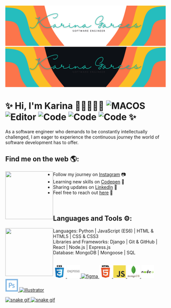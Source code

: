 


 ![header](https://github.com/imanirak/imanirak/blob/main/github.png#gh-light-mode-only)
  ![header logo](https://github.com/imanirak/imanirak/blob/main/darkmode.png#gh-dark-mode-only)



#  ✨ Hi, I'm Karina 👋🏼👩🏽‍💻 ![MACOS](https://img.shields.io/badge/OS-MAC-informational?style=flat&logo=<LOGO_NAME>&orange=white&color=25BDBE) ![Editor](https://img.shields.io/badge/Editor-VSCode-informational?style=flat&logo=<LOGO_NAME>&orange=white&color=FC754B) ![Code](https://img.shields.io/badge/Code-JavaScript-informational?style=flat&logo=<LOGO_NAME>&orange=white&color=FBBF25) ![Code](https://img.shields.io/badge/Code-Python-informational?style=flat&logo=<LOGO_NAME>&orange=white&color=important) ![Code](https://komarev.com/ghpvc/?username=imanirak&label=Profile%20views&color=FC754B&style=flat)       ✨ 
 
  
 As a software engineer who demands to be constantly intellectually challenged, I am eager to experience the continuous journey the world of software development has to offer.




## Find me on the web 🌎: 

<picture>
     <source media="(prefers-color-scheme: dark)" srcset="./g1-dark.png">
    <img align="left" width="150" height="150 src="./g1.png">
</picture>

   - Follow my journey on <a href="https://www.instagram.com/anirak.dev/">Instagram</a> 📷
   - Learning new skills on <a href="https://codepen.io/anirak"> Codepen</a> 📝
   - Sharing updates on <a href="https://www.linkedin.com/in/karinadgarces/">LinkedIn</a> 📇
   - Feel free to reach out <a href="mailto:karinadgarces@gmail.com">here</a>  📧

<br>

## Languages and Tools ⚙️:
<picture>
     <source media="(prefers-color-scheme: dark)" srcset="./tag-dark.png">
    <img align="left" width="150" height="150 src="./tag.png">
</picture>
Languages:  Python | JavaScript (ES6) | HTML & HTML5 | CSS & CSS3
<br>
Libraries and Frameworks:  Django | Git & GitHub | React | Node.js | Express.js 
<br>
Database: MongoDB | Mongoose |  SQL
<br>

<br> 

<p align="left">
  <a href="https://www.w3schools.com/css/" target="_blank" rel="noreferrer"> 
    <img src="https://raw.githubusercontent.com/devicons/devicon/master/icons/css3/css3-original-wordmark.svg" alt="css3" width="40" height="40"/> </a> <a href="https://expressjs.com" target="_blank" rel="noreferrer"> 
   <img src="https://raw.githubusercontent.com/devicons/devicon/master/icons/express/express-original-wordmark.svg" alt="express" width="40" height="40"/> </a> <a href="https://www.figma.com/" target="_blank" rel="noreferrer"> 
   <img src="https://www.vectorlogo.zone/logos/figma/figma-icon.svg" alt="figma" width="40" height="40"/> </a> <a href="https://www.w3.org/html/" target="_blank" rel="noreferrer">
    <img src="https://raw.githubusercontent.com/devicons/devicon/master/icons/html5/html5-original-wordmark.svg" alt="html5" width="40" height="40"/> </a> <a href="https://www.adobe.com/in/products/illustrator.html" target="_blank" rel="noreferrer"> 
    <img src="https://raw.githubusercontent.com/devicons/devicon/master/icons/javascript/javascript-original.svg" alt="javascript" width="40" height="40"/> </a> <a href="https://www.mongodb.com/" target="_blank" rel="noreferrer">
    <img src="https://raw.githubusercontent.com/devicons/devicon/master/icons/mongodb/mongodb-original-wordmark.svg" alt="mongodb" width="40" height="40"/> </a> <a href="https://nodejs.org" target="_blank" rel="noreferrer"> 
      <img src="https://raw.githubusercontent.com/devicons/devicon/master/icons/nodejs/nodejs-original-wordmark.svg" alt="nodejs" width="40" height="40"/> </a> <a href="https://www.photoshop.com/en" target="_blank" rel="noreferrer"> 
    <img src="https://raw.githubusercontent.com/devicons/devicon/master/icons/photoshop/photoshop-line.svg" alt="photoshop" width="40" height="40"/> </a> <a href="https://www.adobe.com/products/xd.html" target="_blank" rel="noreferrer">
  <img src="https://www.vectorlogo.zone/logos/adobe_illustrator/adobe_illustrator-icon.svg" alt="illustrator" width="40" height="40"/> </a> <a href="https://developer.mozilla.org/en-US/docs/Web/JavaScript" target="_blank" rel="noreferrer"> 
  
</p>
 
 
![snake gif](https://github.com/imanirak/imanirak/blob/output/github-contribution-grid-snake.gif#gh-light-mode-only)
![snake gif](https://github.com/imanirak/imanirak/blob/output/github-contribution-grid-snake.gif#gh-dark-mode-only)
